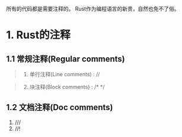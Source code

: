 所有的代码都是需要注释的。
Rust作为编程语言的新贵，自然也免不了俗。

#  1. Rust的注释

## 1.1 常规注释(Regular comments)
> 1. 单行注释(Line comments) : //  

> 2. 块注释(Block comments) : /* */ 

## 1.2 文档注释(Doc comments)
1. /// 
2. //!



